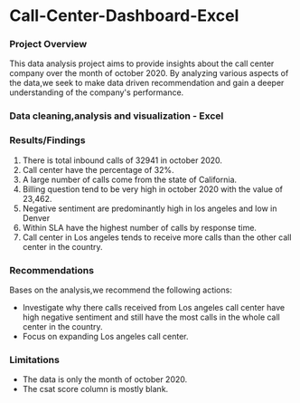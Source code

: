 # Call-Center-Dashboard-Excel
### Project Overview
This data analysis project aims to provide insights about the call center company over the month of october 2020. 
By analyzing various aspects of the data,we seek to make data driven recommendation and gain a deeper understanding of the company's performance.

### Data cleaning,analysis and visualization - Excel
### Results/Findings
1. There is total inbound calls of 32941 in october 2020.
2. Call center have the percentage of 32%.
3. A large number of calls come from the state of California.
4. Billing question tend to be very high in october 2020 with the value of 23,462.
5. Negative sentiment are predominantly high in los angeles and low in Denver
6. Within SLA have the highest number of calls by response time.
7. Call center in Los angeles tends to receive more calls than the other call center in the country.
   
### Recommendations
Bases on the analysis,we recommend the following actions:
- Investigate why there calls received from Los angeles call center have high negative sentiment and still have the most calls in the whole call center in the country.
- Focus on expanding Los angeles call center.
### Limitations
- The data is only the month of october 2020.
- The csat score column is mostly blank.
